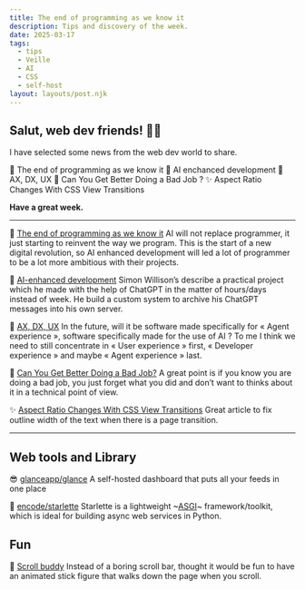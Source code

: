 ```yaml
---
title: The end of programming as we know it
description: Tips and discovery of the week.
date: 2025-03-17
tags:
  - tips
  - Veille
  - AI
  - CSS
  - self-host
layout: layouts/post.njk
---
```


## Salut, web dev friends! 🧑‍💻

I have selected some news  from the web dev world to share.

🤖 The end of programming as we know it
🚀 AI enchanced development
🤯 AX, DX, UX
🧐 Can You Get Better Doing a Bad Job ?
✨ Aspect Ratio Changes With CSS View Transitions

**Have a great week.**

___

🤖 [The end of programming as we know it](https://www.oreilly.com/radar/the-end-of-programming-as-we-know-it/)
AI will not replace programmer, it just starting to reinvent the way we program. This is the start of a new digital revolution, so AI enhanced development will led a lot of programmer to be a lot more ambitious with their projects.

🚀 [AI-enhanced development](https://simonwillison.net/2023/Mar/27/ai-enhanced-development/)
Simon Willison’s describe a practical project which he made with the help of ChatGPT in the matter of hours/days instead of week. He build a custom system to archive his ChatGPT messages into his own server.

🤯 [AX, DX, UX](https://blog.jim-nielsen.com/2025/thoughts-on-ax/)
In the future, will it be software made specifically for « Agent experience », software specifically made for the use of AI ? To me I think we need to still concentrate in « User experience » first, « Developer experience » and maybe « Agent experience » last.

🧐 [Can You Get Better Doing a Bad Job?](https://blog.jim-nielsen.com/2025/get-better-doing-a-bad-job/)
A great point is if you know you are doing a bad job, you just forget what you did and don’t want to thinks about it in a technical point of view.

✨ [Aspect Ratio Changes With CSS View Transitions](https://blog.jim-nielsen.com/2025/aspect-ratio-in-css-view-transitions)
Great article to fix outline width of the text when there is a page transition.


___

## Web tools and Library

😎 [glanceapp/glance](https://github.com/glanceapp/glance)
A self-hosted dashboard that puts all your feeds in one place

🌟 [encode/starlette](https://github.com/encode/starlette)
Starlette is a lightweight ~[ASGI](https://asgi.readthedocs.io/en/latest/)~ framework/toolkit, which is ideal for building async web services in Python.

## Fun

📜 [Scroll buddy](https://scrollbuddy.com/)
Instead of a boring scroll bar, thought it would be fun to have an animated stick figure that walks down the page when you scroll.